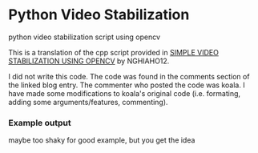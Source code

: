 # Python Video Stabilization
 python video stabilization script using opencv 
 
 This is a translation of the cpp script provided in [SIMPLE VIDEO STABILIZATION USING OPENCV](http://nghiaho.com/?p=2093) by NGHIAHO12.
 
 I did not write this code.  The code was found in the comments section of the linked blog entry.  The commenter who posted the code was koala.  I have made some modifications to koala's original code (i.e. formating, adding some arguments/features, commenting).
 
### Example output

maybe too shaky for good example, but you get the idea
